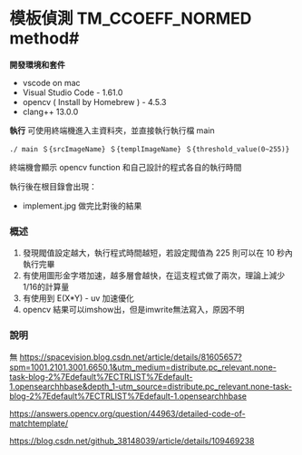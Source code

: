 # 模板偵測 TM_CCOEFF_NORMED method#

**開發環境和套件**
- vscode on mac
- Visual Studio Code - 1.61.0
- opencv ( Install by Homebrew ) - 4.5.3
- clang++ 13.0.0

**執行**
可使用終端機進入主資料夾，並直接執行執行檔 main
```shell=   
./ main ＄{srcImageName} ＄{templImageName} ＄{threshold_value(0~255)}
```
終端機會顯示 opencv function 和自己設計的程式各自的執行時間

執行後在根目錄會出現：
 - implement.jpg 做完比對後的結果

### 概述 ###
1. 發現閥值設定越大，執行程式時間越短，若設定閥值為 225 則可以在 10 秒內執行完畢
2. 有使用圖形金字塔加速，越多層會越快，在這支程式做了兩次，理論上減少1/16的計算量
3. 有使用到 E(X*Y) - uv 加速優化
4. opencv 結果可以imshow出，但是imwrite無法寫入，原因不明

### 說明 ###
無
https://spacevision.blog.csdn.net/article/details/81605657?spm=1001.2101.3001.6650.1&utm_medium=distribute.pc_relevant.none-task-blog-2%7Edefault%7ECTRLIST%7Edefault-1.opensearchhbase&depth_1-utm_source=distribute.pc_relevant.none-task-blog-2%7Edefault%7ECTRLIST%7Edefault-1.opensearchhbase

https://answers.opencv.org/question/44963/detailed-code-of-matchtemplate/

https://blog.csdn.net/github_38148039/article/details/109469238